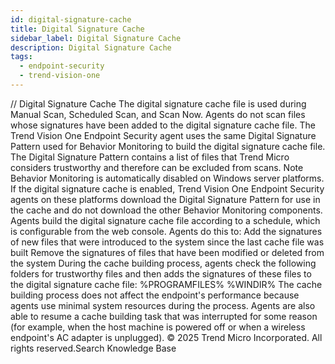 ```yaml
---
id: digital-signature-cache
title: Digital Signature Cache
sidebar_label: Digital Signature Cache
description: Digital Signature Cache
tags:
  - endpoint-security
  - trend-vision-one
---
```


/*<![CDATA[*/ $('#title').html($('meta[name=map-description]').attr('content')); /*]]>*/ Digital Signature Cache The digital signature cache file is used during Manual Scan, Scheduled Scan, and Scan Now. Agents do not scan files whose signatures have been added to the digital signature cache file. The Trend Vision One Endpoint Security agent uses the same Digital Signature Pattern used for Behavior Monitoring to build the digital signature cache file. The Digital Signature Pattern contains a list of files that Trend Micro considers trustworthy and therefore can be excluded from scans. Note Behavior Monitoring is automatically disabled on Windows server platforms. If the digital signature cache is enabled, Trend Vision One Endpoint Security agents on these platforms download the Digital Signature Pattern for use in the cache and do not download the other Behavior Monitoring components. Agents build the digital signature cache file according to a schedule, which is configurable from the web console. Agents do this to: Add the signatures of new files that were introduced to the system since the last cache file was built Remove the signatures of files that have been modified or deleted from the system During the cache building process, agents check the following folders for trustworthy files and then adds the signatures of these files to the digital signature cache file: %PROGRAMFILES% %WINDIR% The cache building process does not affect the endpoint's performance because agents use minimal system resources during the process. Agents are also able to resume a cache building task that was interrupted for some reason (for example, when the host machine is powered off or when a wireless endpoint's AC adapter is unplugged). © 2025 Trend Micro Incorporated. All rights reserved.Search Knowledge Base